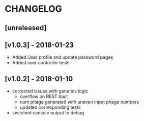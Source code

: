 # CHANGELOG

## [unreleased]

## [v1.0.3] - 2018-01-23
- Added User profile and update password pages
- Added user controller tests

## [v1.0.2] - 2018-01-10
- corrected issues with genetics logic
  - overflow on REST bact
  - num phage generated with uneven input phage numbers
  - updated corresponding tests
- switched console output to debug